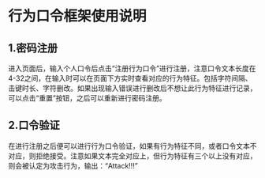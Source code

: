 # 行为口令框架使用说明

## 1.密码注册

进入页面后，输入个人口令后点击“注册行为口令”进行注册，注意口令文本长度在4-32之间，在输入时可以在页面下方实时查看对应的行为特征。包括字符间隔、击键时长、字符删改。如果出现输入错误进行删改后不想让此行为特征进行记录，可以点击“重置”按钮，之后可以重新进行密码注册。

## 2.口令验证

在进行注册之后便可以进行行为口令验证，如果有行为特征不同，或者口令文本不对应，则拒绝接受。注意如果文本完全对应上，但行为特征有三个以上没有对应，则会被认定为攻击行为，输出：“Attack!!!”

